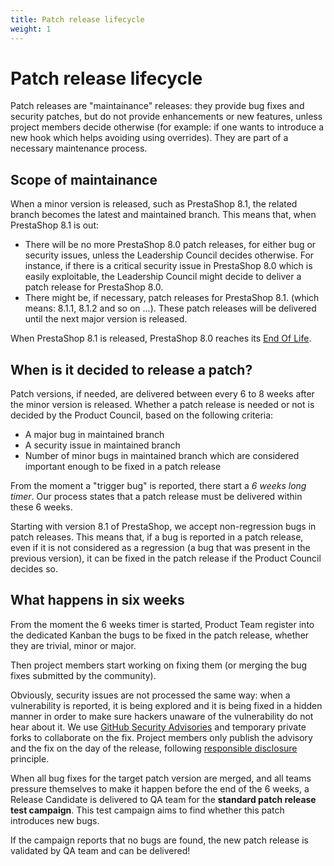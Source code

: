 ```yaml
---
title: Patch release lifecycle
weight: 1
---
```


# Patch release lifecycle

Patch releases are "maintainance" releases: they provide bug fixes and security patches, but do not provide enhancements or new features, unless project members decide otherwise (for example: if one wants to introduce a new hook which helps avoiding using overrides). They are part of a necessary maintenance process.

## Scope of maintainance

When a minor version is released, such as PrestaShop 8.1, the related branch becomes the latest and maintained branch.
This means that, when PrestaShop 8.1 is out:

- There will be no more PrestaShop 8.0 patch releases, for either bug or security issues, unless the Leadership Council decides otherwise. For instance, if there is a critical security issue in PrestaShop 8.0 which is easily exploitable, the Leadership Council might decide to deliver a patch release for PrestaShop 8.0.
- There might be, if necessary, patch releases for PrestaShop 8.1. (which means: 8.1.1, 8.1.2 and so on ...). These patch releases will be delivered until the next major version is released.

When PrestaShop 8.1 is released, PrestaShop 8.0 reaches its [End Of Life](https://en.wikipedia.org/wiki/End-of-life_(product)).

## When is it decided to release a patch?

Patch versions, if needed, are delivered between every 6 to 8 weeks after the minor version is released. Whether a patch release is needed or not is decided by the Product Council, based on the following criteria:

- A major bug in maintained branch
- A security issue in maintained branch
- Number of minor bugs in maintained branch which are considered important enough to be fixed in a patch release

From the moment a "trigger bug" is reported, there start a *6 weeks long timer*. Our process states that a patch release must be delivered within these 6 weeks.

Starting with version 8.1 of PrestaShop, we accept non-regression bugs in patch releases. This means that, if a bug is reported in a patch release, even if it is not considered as a regression (a bug that was present in the previous version), it can be fixed in the patch release if the Product Council decides so.

## What happens in six weeks

From the moment the 6 weeks timer is started, Product Team register into the dedicated Kanban the bugs to be fixed in the patch release, whether they are trivial, minor or major.

Then project members start working on fixing them (or merging the bug fixes submitted by the community).

Obviously, security issues are not processed the same way: when a vulnerability is reported, it is being explored and it is being fixed in a hidden manner in order to make sure hackers unaware of the vulnerability do not hear about it. We use [GitHub Security Advisories](https://help.github.com/en/github/managing-security-vulnerabilities/about-github-security-advisories) and temporary private forks to collaborate on the fix. Project members only publish the advisory and the fix on the day of the release, following [responsible disclosure](https://en.wikipedia.org/wiki/Responsible_disclosure) principle.

When all bug fixes for the target patch version are merged, and all teams pressure themselves to make it happen before the end of the 6 weeks, a Release Candidate is delivered to QA team for the **standard patch release test campaign**. This test campaign aims to find whether this patch introduces new bugs.

If the campaign reports that no bugs are found, the new patch release is validated by QA team and can be delivered!
